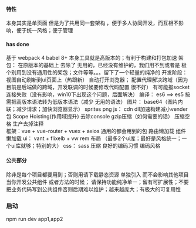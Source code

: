 ####  特性
本身其实是单页面 但是为了共用同一套架构 ，便于多人协同开发，而互相不影响，便于统一风格；便于管理

#### has done
基于    webpack 4   babel 8+  本身工具就是高版本的；有利于构建和打包加速
架包： 在原版本的基础上 去除了 无用的，已经没有维护的，我们用不到或者是 极个别用到没有通用性的架包；文件等等。。。留下了一个轻量的纯净的
开发阶段：视图自动刷新到ui页面上（热跟新）   自动打开浏览器； 配置代理解决跨域（因为目前是后端做的跨域，开发联调的时候要修改代码配置 很不好） 有可能报socket 连接失败（没有影响，win10下出现这个问题，后面解决）
编译： es6 ==> es5 按需把高版本语法转为低版本语法（减少 无用的语法）
图片： base64（图片内联；减少请求；加快浏览器显示）  sprites  png
js： cdn   dll加速构建减小vender包   Scope Hoisting(作用域提升)    去除console  gzip压缩（如何需要的话） 压缩空格  生产去掉注释  
框架：vue + vue-router  + vuex + axios  通用的都会用到的包   路由懒加载  组件懒加载
ui： vant + flixelb + vw  rem 布局  （最多2个ui库；最好是风格统一；一个ui库就够；特别的大）
css： sass  压缩
良好的编码习惯 编码风格   

#### 公共部分
除非是每个项目都要用到；否则用请下载静态资源 单独引入 而不会影响其他项目
当你开发公共组件 或者方法的时候； 请保持功能纯净单一；留有可扩展性；不要把业务代码写到公共组件否则后期难以维护；越来越庞大；有极大的可复用性

### 启动
npm run dev app1,app2